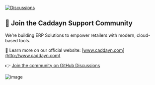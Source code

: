 [![Discussions](https://img.shields.io/github/discussions/Retail-Facts/erp-solutions?style=for-the-badge)](https://github.com/Retail-Facts/erp-solutions/discussions)

## 💬 Join the Caddayn Support Community

We’re building ERP Solutions to empower retailers with modern, cloud-based tools.

🔗 Learn more on our official website: [www.caddayn.com](http://www.caddayn.com)

👉 [Join the community on GitHub Discussions](https://github.com/Retail-Facts/erp-solutions/discussions)


![image](https://github.com/user-attachments/assets/df071bef-c388-4ff1-9916-f63ef936c6d3)
